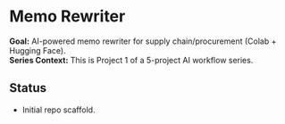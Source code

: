 # Memo Rewriter

**Goal:** AI-powered memo rewriter for supply chain/procurement (Colab + Hugging Face).  
**Series Context:** This is Project 1 of a 5-project AI workflow series.  

## Status
- Initial repo scaffold.
